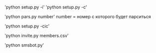 'python setup.py -i'
'python setup.py -c'

'python pars.py number'
number = номер с которого будет парситься 

'python setup.py -cic'

'python invite.py members.csv'

'python smsbot.py'
